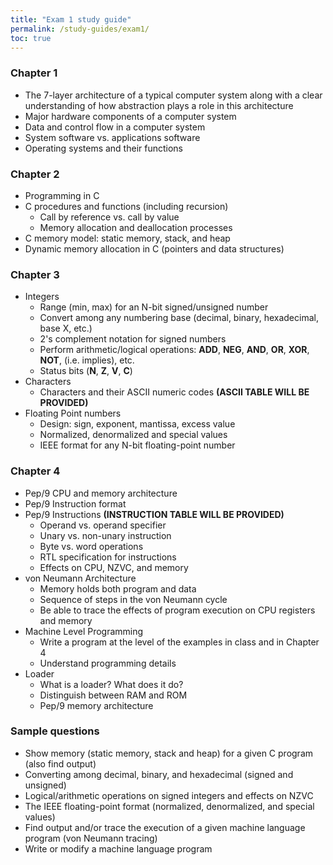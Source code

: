 ```yaml
---
title: "Exam 1 study guide"
permalink: /study-guides/exam1/
toc: true
---
```


### Chapter 1
* The 7-layer architecture of a typical computer system along with a clear
  understanding of how abstraction plays a role in this architecture
* Major hardware components of a computer system
* Data and control flow in a computer system
* System software vs. applications software
* Operating systems and their functions

### Chapter 2
* Programming in C
* C procedures and functions (including recursion)
  * Call by reference vs. call by value
  * Memory allocation and deallocation processes
* C memory model: static memory, stack, and heap
* Dynamic memory allocation in C (pointers and data structures)

### Chapter 3
* Integers
  * Range (min, max) for an N-bit signed/unsigned number
  * Convert among any numbering base (decimal, binary, hexadecimal, base X,
    etc.)
  * 2's complement notation for signed numbers
  * Perform arithmetic/logical operations: **ADD**, **NEG**,
    **AND**, **OR**, **XOR**, **NOT**, <span class="fas
    fa-long-arrow-alt-right"></span> (i.e. implies), etc.
  * Status bits (**N**, **Z**, **V**, **C**)
* Characters
  * Characters and their ASCII numeric codes **(ASCII TABLE WILL BE PROVIDED)**
* Floating Point numbers
  * Design: sign, exponent, mantissa, excess value
  * Normalized, denormalized and special values
  * IEEE format for any N-bit floating-point number

### Chapter 4
* Pep/9 CPU and memory architecture
* Pep/9 Instruction format
* Pep/9 Instructions **(INSTRUCTION TABLE WILL BE PROVIDED)**
  * Operand vs. operand specifier
  * Unary vs. non-unary instruction
  * Byte vs. word operations
  * RTL specification for instructions
  * Effects on CPU, NZVC, and memory
* von Neumann Architecture
  * Memory holds both program and data
  * Sequence of steps in the von Neumann cycle
  * Be able to trace the effects of program execution on CPU registers and
    memory
* Machine Level Programming
  * Write a program at the level of the examples in class and in Chapter 4
  * Understand programming details
* Loader
  * What is a loader? What does it do?
  * Distinguish between RAM and ROM
  * Pep/9 memory architecture

### Sample questions
* Show memory (static memory, stack and heap) for a given C program (also find
  output)
* Converting among decimal, binary, and hexadecimal (signed and unsigned)
* Logical/arithmetic operations on signed integers and effects on NZVC
* The IEEE floating-point format (normalized, denormalized, and special values)
* Find output and/or trace the execution of a given machine language program
  (von Neumann tracing)
* Write or modify a machine language program
